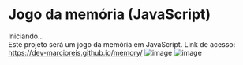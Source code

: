 # Jogo da memória (JavaScript)
Iniciando...<br>
Este projeto será um jogo da memória em JavaScript.<bv>
Link de acesso: https://dev-marcioreis.github.io/memory/
![image](https://user-images.githubusercontent.com/122680054/227795023-b7e3690a-6be4-4572-a4c7-495ae431f2d9.png)
![image](https://user-images.githubusercontent.com/122680054/227795044-800f37ad-b52f-4e52-9629-804f112e4fd8.png)


